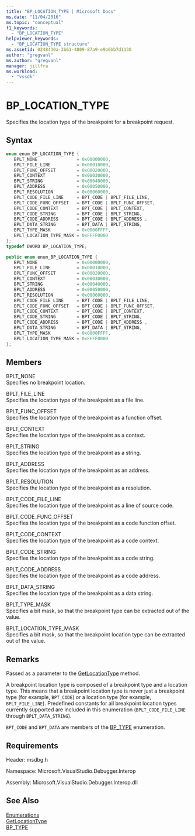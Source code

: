 ```yaml
---
title: "BP_LOCATION_TYPE | Microsoft Docs"
ms.date: "11/04/2016"
ms.topic: "conceptual"
f1_keywords:
  - "BP_LOCATION_TYPE"
helpviewer_keywords:
  - "BP_LOCATION_TYPE structure"
ms.assetid: 0248430a-3b61-4809-87a9-e9b6bb7d1130
author: "gregvanl"
ms.author: "gregvanl"
manager: jillfra
ms.workload:
  - "vssdk"
---
```

# BP_LOCATION_TYPE
Specifies the location type of the breakpoint for a breakpoint request.

## Syntax

```cpp
enum enum_BP_LOCATION_TYPE {
   BPLT_NONE               = 0x00000000,
   BPLT_FILE_LINE          = 0x00010000,
   BPLT_FUNC_OFFSET        = 0x00020000,
   BPLT_CONTEXT            = 0x00030000,
   BPLT_STRING             = 0x00040000,
   BPLT_ADDRESS            = 0x00050000,
   BPLT_RESOLUTION         = 0x00060000,
   BPLT_CODE_FILE_LINE     = BPT_CODE | BPLT_FILE_LINE,
   BPLT_CODE_FUNC_OFFSET   = BPT_CODE | BPLT_FUNC_OFFSET,
   BPLT_CODE_CONTEXT       = BPT_CODE | BPLT_CONTEXT,
   BPLT_CODE_STRING        = BPT_CODE | BPLT_STRING,
   BPLT_CODE_ADDRESS       = BPT_CODE | BPLT_ADDRESS ,
   BPLT_DATA_STRING        = BPT_DATA | BPLT_STRING,
   BPLT_TYPE_MASK          = 0x0000FFFF,
   BPLT_LOCATION_TYPE_MASK = 0xFFFF0000
};
typedef DWORD BP_LOCATION_TYPE;
```

```csharp
public enum enum_BP_LOCATION_TYPE {
   BPLT_NONE               = 0x00000000,
   BPLT_FILE_LINE          = 0x00010000,
   BPLT_FUNC_OFFSET        = 0x00020000,
   BPLT_CONTEXT            = 0x00030000,
   BPLT_STRING             = 0x00040000,
   BPLT_ADDRESS            = 0x00050000,
   BPLT_RESOLUTION         = 0x00060000,
   BPLT_CODE_FILE_LINE     = BPT_CODE | BPLT_FILE_LINE,
   BPLT_CODE_FUNC_OFFSET   = BPT_CODE | BPLT_FUNC_OFFSET,
   BPLT_CODE_CONTEXT       = BPT_CODE | BPLT_CONTEXT,
   BPLT_CODE_STRING        = BPT_CODE | BPLT_STRING,
   BPLT_CODE_ADDRESS       = BPT_CODE | BPLT_ADDRESS ,
   BPLT_DATA_STRING        = BPT_DATA | BPLT_STRING,
   BPLT_TYPE_MASK          = 0x0000FFFF,
   BPLT_LOCATION_TYPE_MASK = 0xFFFF0000
};
```

## Members
BPLT_NONE  
Specifies no breakpoint location.

BPLT_FILE_LINE  
Specifies the location type of the breakpoint as a file line.

BPLT_FUNC_OFFSET  
Specifies the location type of the breakpoint as a function offset.

BPLT_CONTEXT  
Specifies the location type of the breakpoint as a context.

BPLT_STRING  
Specifies the location type of the breakpoint as a string.

BPLT_ADDRESS  
Specifies the location type of the breakpoint as an address.

BPLT_RESOLUTION  
Specifies the location type of the breakpoint as a resolution.

BPLT_CODE_FILE_LINE  
Specifies the location type of the breakpoint as a line of source code.

BPLT_CODE_FUNC_OFFSET  
Specifies the location type of the breakpoint as a code function offset.

BPLT_CODE_CONTEXT  
Specifies the location type of the breakpoint as a code context.

BPLT_CODE_STRING  
Specifies the location type of the breakpoint as a code string.

BPLT_CODE_ADDRESS  
Specifies the location type of the breakpoint as a code address.

BPLT_DATA_STRING  
Specifies the location type of the breakpoint as a data string.

BPLT_TYPE_MASK  
Specifies a bit mask, so that the breakpoint type can be extracted out of the value.

BPLT_LOCATION_TYPE_MASK  
Specifies a bit mask, so that the breakpoint location type can be extracted out of the value.

## Remarks
Passed as a parameter to the [GetLocationType](../../../extensibility/debugger/reference/idebugbreakpointrequest2-getlocationtype.md) method.

A breakpoint location type is composed of a breakpoint type and a location type. This means that a breakpoint location type is never just a breakpoint type (for example, `BPT_CODE`) or a location type (for example, `BPLT_FILE_LINE`). Predefined constants for all breakpoint location types currently supported are included in this enumeration (`BPLT_CODE_FILE_LINE` through `BPLT_DATA_STRING`).

`BPT_CODE` and `BPT_DATA` are members of the [BP_TYPE](../../../extensibility/debugger/reference/bp-type.md) enumeration.

## Requirements
Header: msdbg.h

Namespace: Microsoft.VisualStudio.Debugger.Interop

Assembly: Microsoft.VisualStudio.Debugger.Interop.dll

## See Also
[Enumerations](../../../extensibility/debugger/reference/enumerations-visual-studio-debugging.md)  
[GetLocationType](../../../extensibility/debugger/reference/idebugbreakpointrequest2-getlocationtype.md)  
[BP_TYPE](../../../extensibility/debugger/reference/bp-type.md)
